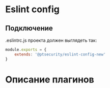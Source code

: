 # Eslint config
## Подключение

.eslintrc.js проекта должен выглядеть так:
```js
module.exports = {
    extends: '@ptsecurity/eslint-config-new'
}
```

# Описание плагинов
    
